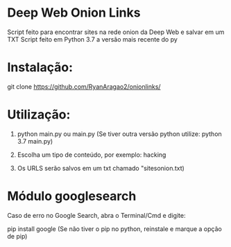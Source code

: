 # Deep Web Onion Links

Script feito para encontrar sites na rede onion da Deep Web e salvar em um TXT
Script feito em Python 3.7 a versão mais recente do py

# Instalação:

git clone https://github.com/RyanAragao2/onionlinks/

# Utilização:

1. python main.py ou main.py (Se tiver outra versão python utilize: python 3.7 main.py)

2. Escolha um tipo de conteúdo, por exemplo: hacking

3. Os URLS serão salvos em um txt chamado "sitesonion.txt)

# Módulo googlesearch

Caso de erro no Google Search, abra o Terminal/Cmd e digite:

pip install google (Se não tiver o pip no python, reinstale e marque a opção de pip)
